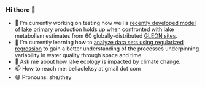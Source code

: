 ### Hi there 👋

- 🔭 I’m currently working on testing how well a <a href="https://link.springer.com/article/10.1007/s10021-018-0226-4">recently developed model of lake primary production</a> holds up when confronted with lake metabolism estimates from 60 globally-distributed <a href="https://gleon.org/">GLEON sites</a>. 
- 🌱 I’m currently learning how to <a href="https://microcollaborative.atlassian.net/wiki/spaces/MP/overview">analyze data sets using regularized regression</a> to gain a better understanding of the processes underpinning variability in water quality through space and time. 
- 💬 Ask me about how lake ecology is impacted by climate change.
- 📫 How to reach me: bellaoleksy at gmail dot com
- 😄 Pronouns:  she/they
